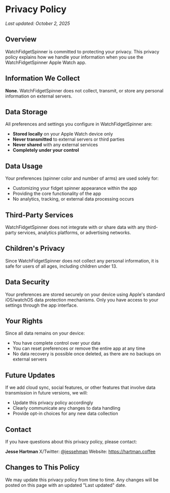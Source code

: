 # Privacy Policy

*Last updated: October 2, 2025*

## Overview

WatchFidgetSpinner is committed to protecting your privacy. This privacy policy explains how we handle your information when you use the WatchFidgetSpinner Apple Watch app.

## Information We Collect

**None.** WatchFidgetSpinner does not collect, transmit, or store any personal information on external servers.

## Data Storage

All preferences and settings you configure in WatchFidgetSpinner are:

- **Stored locally** on your Apple Watch device only
- **Never transmitted** to external servers or third parties
- **Never shared** with any external services
- **Completely under your control**

## Data Usage

Your preferences (spinner color and number of arms) are used solely for:

- Customizing your fidget spinner appearance within the app
- Providing the core functionality of the app
- No analytics, tracking, or external data processing occurs

## Third-Party Services

WatchFidgetSpinner does not integrate with or share data with any third-party services, analytics platforms, or advertising networks.

## Children's Privacy

Since WatchFidgetSpinner does not collect any personal information, it is safe for users of all ages, including children under 13.

## Data Security

Your preferences are stored securely on your device using Apple's standard iOS/watchOS data protection mechanisms. Only you have access to your settings through the app interface.

## Your Rights

Since all data remains on your device:

- You have complete control over your data
- You can reset preferences or remove the entire app at any time
- No data recovery is possible once deleted, as there are no backups on external servers

## Future Updates

If we add cloud sync, social features, or other features that involve data transmission in future versions, we will:

- Update this privacy policy accordingly
- Clearly communicate any changes to data handling
- Provide opt-in choices for any new data collection

## Contact

If you have questions about this privacy policy, please contact:

**Jesse Hartman**
X/Twitter: [@jessehman](https://x.com/jessehman)
Website: https://hartman.coffee

## Changes to This Policy

We may update this privacy policy from time to time. Any changes will be posted on this page with an updated "Last updated" date.
